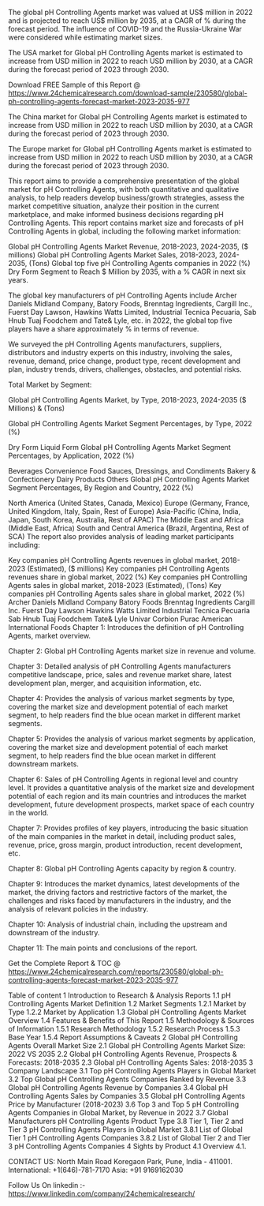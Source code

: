 The global pH Controlling Agents market was valued at US$ million in 2022 and is projected to reach US$ million by 2035, at a CAGR of % during the forecast period. The influence of COVID-19 and the Russia-Ukraine War were considered while estimating market sizes.

The USA market for Global pH Controlling Agents  market is estimated to increase from USD million in 2022 to reach USD million by 2030, at a CAGR during the forecast period of 2023 through 2030.

Download FREE Sample of this Report @ https://www.24chemicalresearch.com/download-sample/230580/global-ph-controlling-agents-forecast-market-2023-2035-977

The China market for Global pH Controlling Agents market is estimated to increase from USD million in 2022 to reach USD million by 2030, at a CAGR during the forecast period of 2023 through 2030.

The Europe market for Global pH Controlling Agents market is estimated to increase from USD million in 2022 to reach USD million by 2030, at a CAGR during the forecast period of 2023 through 2030.

This report aims to provide a comprehensive presentation of the global market for pH Controlling Agents, with both quantitative and qualitative analysis, to help readers develop business/growth strategies, assess the market competitive situation, analyze their position in the current marketplace, and make informed business decisions regarding pH Controlling Agents. This report contains market size and forecasts of pH Controlling Agents in global, including the following market information:

Global pH Controlling Agents Market Revenue, 2018-2023, 2024-2035, ($ millions)
Global pH Controlling Agents Market Sales, 2018-2023, 2024-2035, (Tons)
Global top five pH Controlling Agents companies in 2022 (%)
Dry Form Segment to Reach $ Million by 2035, with a % CAGR in next six years.

The global key manufacturers of pH Controlling Agents include Archer Daniels Midland Company, Batory Foods, Brenntag Ingredients, Cargill Inc., Fuerst Day Lawson, Hawkins Watts Limited, Industrial Tecnica Pecuaria, Sab Hnub Tuaj Foodchem and Tate& Lyle, etc. in 2022, the global top five players have a share approximately % in terms of revenue.

We surveyed the pH Controlling Agents manufacturers, suppliers, distributors and industry experts on this industry, involving the sales, revenue, demand, price change, product type, recent development and plan, industry trends, drivers, challenges, obstacles, and potential risks.

Total Market by Segment:

Global pH Controlling Agents Market, by Type, 2018-2023, 2024-2035 ($ Millions) & (Tons)

Global pH Controlling Agents Market Segment Percentages, by Type, 2022 (%)

Dry Form
Liquid Form
Global pH Controlling Agents Market Segment Percentages, by Application, 2022 (%)

Beverages
Convenience Food
Sauces, Dressings, and Condiments
Bakery & Confectionery
Dairy Products
Others
Global pH Controlling Agents Market Segment Percentages, By Region and Country, 2022 (%)

North America (United States, Canada, Mexico)
Europe (Germany, France, United Kingdom, Italy, Spain, Rest of Europe)
Asia-Pacific (China, India, Japan, South Korea, Australia, Rest of APAC)
The Middle East and Africa (Middle East, Africa)
South and Central America (Brazil, Argentina, Rest of SCA)
The report also provides analysis of leading market participants including:

Key companies pH Controlling Agents revenues in global market, 2018-2023 (Estimated), ($ millions)
Key companies pH Controlling Agents revenues share in global market, 2022 (%)
Key companies pH Controlling Agents sales in global market, 2018-2023 (Estimated), (Tons)
Key companies pH Controlling Agents sales share in global market, 2022 (%)
Archer Daniels Midland Company
Batory Foods
Brenntag Ingredients
Cargill Inc.
Fuerst Day Lawson
Hawkins Watts Limited
Industrial Tecnica Pecuaria
Sab Hnub Tuaj Foodchem
Tate& Lyle
Univar
Corbion Purac
American International Foods
Chapter 1: Introduces the definition of pH Controlling Agents, market overview.

Chapter 2: Global pH Controlling Agents market size in revenue and volume.

Chapter 3: Detailed analysis of pH Controlling Agents manufacturers competitive landscape, price, sales and revenue market share, latest development plan, merger, and acquisition information, etc.

Chapter 4: Provides the analysis of various market segments by type, covering the market size and development potential of each market segment, to help readers find the blue ocean market in different market segments.

Chapter 5: Provides the analysis of various market segments by application, covering the market size and development potential of each market segment, to help readers find the blue ocean market in different downstream markets.

Chapter 6: Sales of pH Controlling Agents in regional level and country level. It provides a quantitative analysis of the market size and development potential of each region and its main countries and introduces the market development, future development prospects, market space of each country in the world.

Chapter 7: Provides profiles of key players, introducing the basic situation of the main companies in the market in detail, including product sales, revenue, price, gross margin, product introduction, recent development, etc.

Chapter 8: Global pH Controlling Agents capacity by region & country.

Chapter 9: Introduces the market dynamics, latest developments of the market, the driving factors and restrictive factors of the market, the challenges and risks faced by manufacturers in the industry, and the analysis of relevant policies in the industry.

Chapter 10: Analysis of industrial chain, including the upstream and downstream of the industry.

Chapter 11: The main points and conclusions of the report.

Get the Complete Report & TOC @ https://www.24chemicalresearch.com/reports/230580/global-ph-controlling-agents-forecast-market-2023-2035-977

Table of content
1 Introduction to Research & Analysis Reports
1.1 pH Controlling Agents Market Definition
1.2 Market Segments
1.2.1 Market by Type
1.2.2 Market by Application
1.3 Global pH Controlling Agents Market Overview
1.4 Features & Benefits of This Report
1.5 Methodology & Sources of Information
1.5.1 Research Methodology
1.5.2 Research Process
1.5.3 Base Year
1.5.4 Report Assumptions & Caveats
2 Global pH Controlling Agents Overall Market Size
2.1 Global pH Controlling Agents Market Size: 2022 VS 2035
2.2 Global pH Controlling Agents Revenue, Prospects & Forecasts: 2018-2035
2.3 Global pH Controlling Agents Sales: 2018-2035
3 Company Landscape
3.1 Top pH Controlling Agents Players in Global Market
3.2 Top Global pH Controlling Agents Companies Ranked by Revenue
3.3 Global pH Controlling Agents Revenue by Companies
3.4 Global pH Controlling Agents Sales by Companies
3.5 Global pH Controlling Agents Price by Manufacturer (2018-2023)
3.6 Top 3 and Top 5 pH Controlling Agents Companies in Global Market, by Revenue in 2022
3.7 Global Manufacturers pH Controlling Agents Product Type
3.8 Tier 1, Tier 2 and Tier 3 pH Controlling Agents Players in Global Market
3.8.1 List of Global Tier 1 pH Controlling Agents Companies
3.8.2 List of Global Tier 2 and Tier 3 pH Controlling Agents Companies
4 Sights by Product
4.1 Overview
4.1.

CONTACT US:
North Main Road Koregaon Park, Pune, India - 411001.
International: +1(646)-781-7170
Asia: +91 9169162030

Follow Us On linkedin :- https://www.linkedin.com/company/24chemicalresearch/
